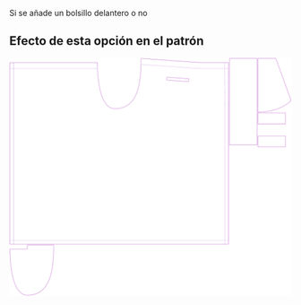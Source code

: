 Si se añade un bolsillo delantero o no



## Efecto de esta opción en el patrón
![Esta imagen muestra el efecto de esta opción superponiendo varias variantes que tienen un valor diferente para esta opción](waralee_frontpocket_sample.svg "Efecto de esta opción en el patrón")